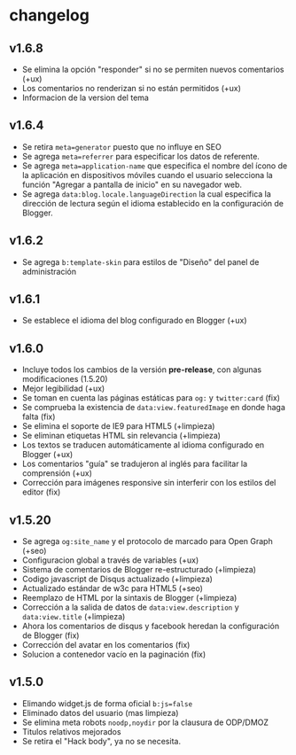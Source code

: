 # changelog

## v1.6.8

- Se elimina la opción "responder" si no se permiten nuevos comentarios (+ux)
- Los comentarios no renderizan si no están permitidos (+ux)
- Informacion de la version del tema

## v1.6.4

- Se retira `meta=generator` puesto que no influye en SEO
- Se agrega `meta=referrer` para especificar los datos de referente.
- Se agrega `meta=application-name` que especifica el nombre del ícono de la aplicación en dispositivos móviles cuando el usuario selecciona la función "Agregar a pantalla de inicio" en su navegador web.
- Se agrega `data:blog.locale.languageDirection` la cual especifica la dirección de lectura según el idioma establecido en la configuración de Blogger.

## v1.6.2

- Se agrega `b:template-skin` para estilos de "Diseño" del panel de administración

## v1.6.1

- Se establece el idioma del blog configurado en Blogger (+ux)

## v1.6.0

- Incluye todos los cambios de la versión **pre-release**, con algunas modificaciones (1.5.20)
- Mejor legibilidad (+ux)
- Se toman en cuenta las páginas estáticas para `og:` y `twitter:card` (fix)
- Se comprueba la existencia de `data:view.featuredImage` en donde haga falta (fix)
- Se elimina el soporte de IE9 para HTML5 (+limpieza)
- Se eliminan etiquetas HTML sin relevancia (+limpieza)
- Los textos se traducen automáticamente al idioma configurado en Blogger (+ux)
- Los comentarios "guía" se tradujeron al inglés para facilitar la comprensión (+ux)
- Corrección para imágenes responsive sin interferir con los estilos del editor (fix)


## v1.5.20

- Se agrega `og:site_name` y el protocolo de marcado para Open Graph (+seo)
- Configuracion global a través de variables (+ux)
- Sistema de comentarios de Blogger re-estructurado (+limpieza)
- Codigo javascript de Disqus actualizado (+limpieza)
- Actualizado estándar de w3c para HTML5 (+seo)
- Reemplazo de HTML por la sintaxis de Blogger (+limpieza)
- Corrección a la salida de datos de `data:view.description` y `data:view.title` (+limpieza)
- Ahora los comentarios de disqus y facebook heredan la configuración de Blogger (fix)
- Corrección del avatar en los comentarios (fix)
- Solucion a contenedor vacío en la paginación (fix)

## v1.5.0

- Elimando widget.js de forma oficial `b:js=false`
- Eliminado datos del usuario (mas limpieza)
- Se elimina meta robots `noodp,noydir` por la clausura de ODP/DMOZ
- Titulos relativos mejorados
- Se retira el "Hack body", ya no se necesita.